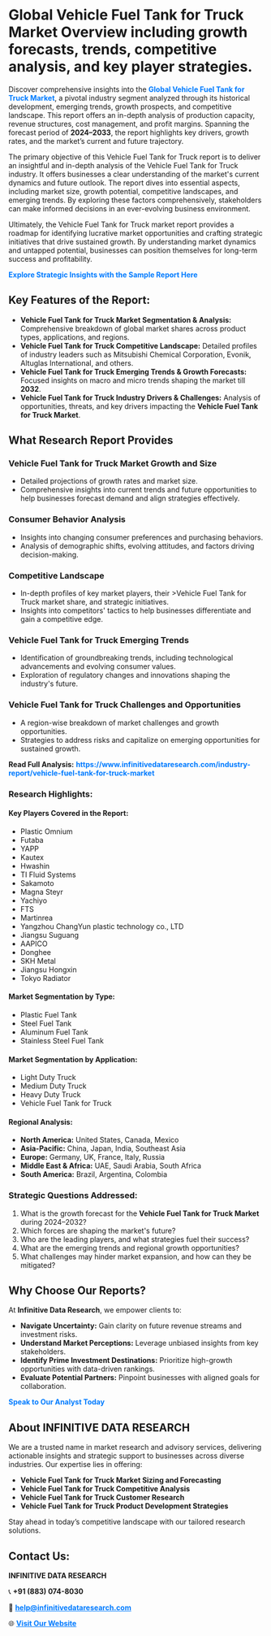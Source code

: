 <h1>Global Vehicle Fuel Tank for Truck Market Overview including growth forecasts, trends, competitive analysis, and key player strategies.</h1>
<p>
Discover comprehensive insights into the 
<a href="https://www.infinitivedataresearch.com/industry-report/vehicle-fuel-tank-for-truck-market" rel="dofollow" style="color: #007BFF; text-decoration: none;"><strong>Global Vehicle Fuel Tank for Truck Market</strong></a>, a pivotal industry segment analyzed through its historical development, emerging trends, growth prospects, and competitive landscape. This report offers an in-depth analysis of production capacity, revenue structures, cost management, and profit margins. Spanning the forecast period of <strong>2024–2033</strong>, the report highlights key drivers, growth rates, and the market’s current and future trajectory.
</p>
<p>
The primary objective of this Vehicle Fuel Tank for Truck report is to deliver an insightful and in-depth analysis of the Vehicle Fuel Tank for Truck industry. It offers businesses a clear understanding of the market's current dynamics and future outlook. The report dives into essential aspects, including market size, growth potential, competitive landscapes, and emerging trends. By exploring these factors comprehensively, stakeholders can make informed decisions in an ever-evolving business environment.
</p>
<p>
Ultimately, the Vehicle Fuel Tank for Truck market report provides a roadmap for identifying lucrative market opportunities and crafting strategic initiatives that drive sustained growth. By understanding market dynamics and untapped potential, businesses can position themselves for long-term success and profitability.
</p>
<p>
<a href="https://www.infinitivedataresearch.com/request-sample/reportId=107741" style="color: #007BFF; text-decoration: none;"><strong>Explore Strategic Insights with the Sample Report Here</strong></a>
</p>

<h2>Key Features of the Report:</h2>
<ul>
<li><strong>Vehicle Fuel Tank for Truck Market Segmentation & Analysis:</strong> Comprehensive breakdown of global market shares across product types, applications, and regions.</li>
<li><strong>Vehicle Fuel Tank for Truck Competitive Landscape:</strong> Detailed profiles of industry leaders such as Mitsubishi Chemical Corporation, Evonik, Altuglas International, and others.</li>
<li><strong>Vehicle Fuel Tank for Truck Emerging Trends & Growth Forecasts:</strong> Focused insights on macro and micro trends shaping the market till <strong>2032</strong>.</li>
<li><strong>Vehicle Fuel Tank for Truck Industry Drivers & Challenges:</strong> Analysis of opportunities, threats, and key drivers impacting the <strong>Vehicle Fuel Tank for Truck Market</strong>.</li>
</ul>

<h2>What Research Report Provides</h2>
<h3>Vehicle Fuel Tank for Truck Market Growth and Size</h3>
<ul>
<li>Detailed projections of growth rates and market size.</li>
<li>Comprehensive insights into current trends and future opportunities to help businesses forecast demand and align strategies effectively.</li>
</ul>

<h3>Consumer Behavior Analysis</h3>
<ul>
<li>Insights into changing consumer preferences and purchasing behaviors.</li>
<li>Analysis of demographic shifts, evolving attitudes, and factors driving decision-making.</li>
</ul>

<h3>Competitive Landscape</h3>
<ul>
<li>In-depth profiles of key market players, their >Vehicle Fuel Tank for Truck market share, and strategic initiatives.</li>
<li>Insights into competitors' tactics to help businesses differentiate and gain a competitive edge.</li>
</ul>

<h3>Vehicle Fuel Tank for Truck Emerging Trends</h3>
<ul>
<li>Identification of groundbreaking trends, including technological advancements and evolving consumer values.</li>
<li>Exploration of regulatory changes and innovations shaping the industry's future.</li>
</ul>

<h3>Vehicle Fuel Tank for Truck Challenges and Opportunities</h3>
<ul>
<li>A region-wise breakdown of market challenges and growth opportunities.</li>
<li>Strategies to address risks and capitalize on emerging opportunities for sustained growth.</li>
</ul>
<p><strong>Read Full Analysis:</strong> <a href="https://www.infinitivedataresearch.com/industry-report/vehicle-fuel-tank-for-truck-market" rel="dofollow" style="color: #007BFF; text-decoration: none;"><strong>https://www.infinitivedataresearch.com/industry-report/vehicle-fuel-tank-for-truck-market</strong></a></p>
<h3>Research Highlights:</h3>
<h4>Key Players Covered in the Report:</h4>
<ul><li>Plastic Omnium</li><li>Futaba</li><li>YAPP</li><li>Kautex</li><li>Hwashin</li><li>TI Fluid Systems</li><li>Sakamoto</li><li>Magna Steyr</li><li>Yachiyo</li><li>FTS</li><li>Martinrea</li><li>Yangzhou ChangYun plastic technology co., LTD</li><li>Jiangsu Suguang</li><li>AAPICO</li><li>Donghee</li><li>SKH Metal</li><li>Jiangsu Hongxin</li><li>Tokyo Radiator</li></ul>
<h4>Market Segmentation by Type:</h4>
<ul><li>Plastic Fuel Tank</li><li>Steel Fuel Tank</li><li>Aluminum Fuel Tank</li><li>Stainless Steel Fuel Tank</li></ul>
<h4>Market Segmentation by Application:</h4>
<ul><li>Light Duty Truck</li><li>Medium Duty Truck</li><li>Heavy Duty Truck</li><li>Vehicle Fuel Tank for Truck</li></ul>

<h4>Regional Analysis:</h4>
<ul>
<li><strong>North America:</strong> United States, Canada, Mexico</li>
<li><strong>Asia-Pacific:</strong> China, Japan, India, Southeast Asia</li>
<li><strong>Europe:</strong> Germany, UK, France, Italy, Russia</li>
<li><strong>Middle East & Africa:</strong> UAE, Saudi Arabia, South Africa</li>
<li><strong>South America:</strong> Brazil, Argentina, Colombia</li>
</ul>

<h3>Strategic Questions Addressed:</h3>
<ol>
<li>What is the growth forecast for the <strong>Vehicle Fuel Tank for Truck Market</strong> during 2024–2032?</li>
<li>Which forces are shaping the market's future?</li>
<li>Who are the leading players, and what strategies fuel their success?</li>
<li>What are the emerging trends and regional growth opportunities?</li>
<li>What challenges may hinder market expansion, and how can they be mitigated?</li>
</ol>

<h2>Why Choose Our Reports?</h2>
<p>At <strong>Infinitive Data Research</strong>, we empower clients to:</p>
<ul>
<li><strong>Navigate Uncertainty:</strong> Gain clarity on future revenue streams and investment risks.</li>
<li><strong>Understand Market Perceptions:</strong> Leverage unbiased insights from key stakeholders.</li>
<li><strong>Identify Prime Investment Destinations:</strong> Prioritize high-growth opportunities with data-driven rankings.</li>
<li><strong>Evaluate Potential Partners:</strong> Pinpoint businesses with aligned goals for collaboration.</li>
</ul>
<p><a href="https://www.infinitivedataresearch.com/industry-report/vehicle-fuel-tank-for-truck-market" rel="dofollow" style="color: #007BFF; text-decoration: none;"><strong>Speak to Our Analyst Today</strong></a></p>

<h2>About INFINITIVE DATA RESEARCH</h2>
<p>We are a trusted name in market research and advisory services, delivering actionable insights and strategic support to businesses across diverse industries. Our expertise lies in offering:</p>
<ul>
<li><strong>Vehicle Fuel Tank for Truck Market Sizing and Forecasting</strong></li>
<li><strong>Vehicle Fuel Tank for Truck Competitive Analysis</strong></li>
<li><strong>Vehicle Fuel Tank for Truck Customer Research</strong></li>
<li><strong>Vehicle Fuel Tank for Truck Product Development Strategies</strong></li>
</ul>
<p>Stay ahead in today’s competitive landscape with our tailored research solutions.</p>

<h2>Contact Us:</h2>
<p><strong>INFINITIVE DATA RESEARCH</strong></p>
<p>📞 <strong>+91 (883) 074-8030</strong></p>
<p>📧 <strong><a href="mailto:help@infinitivedataresearch.com" style="color: #007BFF;">help@infinitivedataresearch.com</a></strong></p>
<p>🌐 <strong><a href="https://www.infinitivedataresearch.com" rel="dofollow" style="color: #007BFF;">Visit Our Website</a></strong></p>